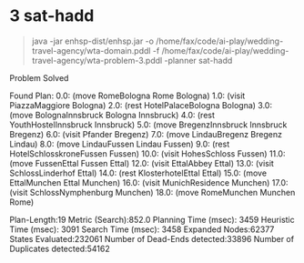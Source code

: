 # 3 sat-hadd

> java -jar enhsp-dist/enhsp.jar -o /home/fax/code/ai-play/wedding-travel-agency/wta-domain.pddl -f /home/fax/code/ai-play/wedding-travel-agency/wta-problem-3.pddl -planner sat-hadd

Problem Solved

Found Plan:
0.0: (move RomeBologna Rome Bologna)
1.0: (visit PiazzaMaggiore Bologna)
2.0: (rest HotelPalaceBologna Bologna)
3.0: (move BolognaInnsbruck Bologna Innsbruck)
4.0: (rest YouthHostelInnsbruck Innsbruck)
5.0: (move BregenzInnsbruck Innsbruck Bregenz)
6.0: (visit Pfander Bregenz)
7.0: (move LindauBregenz Bregenz Lindau)
8.0: (move LindauFussen Lindau Fussen)
9.0: (rest HotelSchlosskroneFussen Fussen)
10.0: (visit HohesSchloss Fussen)
11.0: (move FussenEttal Fussen Ettal)
12.0: (visit EttalAbbey Ettal)
13.0: (visit SchlossLinderhof Ettal)
14.0: (rest KlosterhotelEttal Ettal)
15.0: (move EttalMunchen Ettal Munchen)
16.0: (visit MunichResidence Munchen)
17.0: (visit SchlossNymphenburg Munchen)
18.0: (move RomeMunchen Munchen Rome)

Plan-Length:19
Metric (Search):852.0
Planning Time (msec): 3459
Heuristic Time (msec): 3091
Search Time (msec): 3458
Expanded Nodes:62377
States Evaluated:232061
Number of Dead-Ends detected:33896
Number of Duplicates detected:54162
